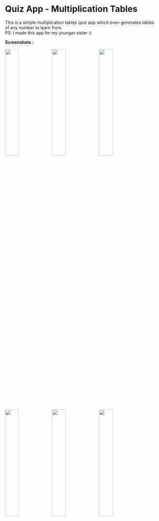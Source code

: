 # Quiz App - Multiplication Tables

This is a simple multiplication tables quiz app which even generates tables of any number to learn from.<br>
PS: I made this app for my younger sister :)

**Screenshots :**



<p float="left">
<img src = "https://user-images.githubusercontent.com/55442850/136697503-91f0bfb5-5d5f-43f9-9b1c-533e470e3eab.jpeg" height=30% width=30%>
 <img src = "https://user-images.githubusercontent.com/55442850/136697501-4c7ab870-d75b-4883-a705-1179792e0d70.jpeg" height=30% width=30%>

<img src = "https://user-images.githubusercontent.com/55442850/136697500-c9d6feb1-ed1b-4e9d-addd-aa5fa2d1e6d5.jpeg" height=30% width=30%>

 </p>
 <p float="left">
<img src = "https://user-images.githubusercontent.com/55442850/136697498-643a37f3-def1-467a-8789-b6b75abc8f06.jpeg" height=30% width=30%>
 <img src = "https://user-images.githubusercontent.com/55442850/136697505-0cdf8341-eee4-456e-8330-c5c441148465.jpeg" height=30% width=30%>
<img src = "https://user-images.githubusercontent.com/55442850/136697504-516b0ccf-9a93-4ece-a75e-f11137b67b9b.jpeg" height=30% width=30%>

 </p>

<!-- ![WhatsApp Image 2021-10-10 at 6 46 49 PM (2)](https://user-images.githubusercontent.com/55442850/136697498-643a37f3-def1-467a-8789-b6b75abc8f06.jpeg){:height="50%" width="50%"}
![WhatsApp Image 2021-10-10 at 6 46 49 PM (3)](https://user-images.githubusercontent.com/55442850/136697500-c9d6feb1-ed1b-4e9d-addd-aa5fa2d1e6d5.jpeg)
![WhatsApp Image 2021-10-10 at 6 46 49 PM (4)](https://user-images.githubusercontent.com/55442850/136697501-4c7ab870-d75b-4883-a705-1179792e0d70.jpeg)
![WhatsApp Image 2021-10-10 at 6 46 50 PM](https://user-images.githubusercontent.com/55442850/136697503-91f0bfb5-5d5f-43f9-9b1c-533e470e3eab.jpeg)
![WhatsApp Image 2021-10-10 at 6 46 49 PM](https://user-images.githubusercontent.com/55442850/136697504-516b0ccf-9a93-4ece-a75e-f11137b67b9b.jpeg)
![WhatsApp Image 2021-10-10 at 6 46 49 PM (1)](https://user-images.githubusercontent.com/55442850/136697505-0cdf8341-eee4-456e-8330-c5c441148465.jpeg)
 -->
